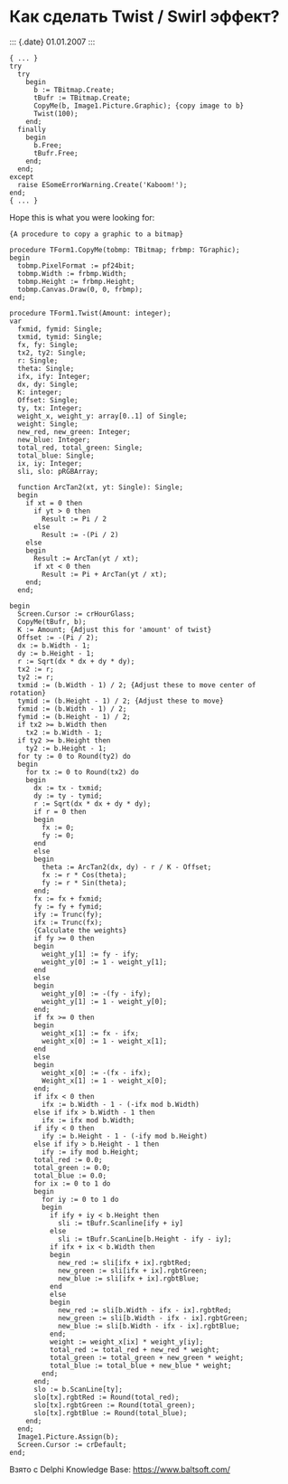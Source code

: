 Как сделать Twist / Swirl эффект?
=================================

::: {.date}
01.01.2007
:::

    { ... }
    try
      try
        begin
          b := TBitmap.Create;
          tBufr := TBitmap.Create;
          CopyMe(b, Image1.Picture.Graphic); {copy image to b}
          Twist(100);
        end;
      finally
        begin
          b.Free;
          tBufr.Free;
        end;
      end;
    except
      raise ESomeErrorWarning.Create('Kaboom!');
    end;
    { ... }
     

Hope this is what you were looking for:

    {A procedure to copy a graphic to a bitmap}
     
    procedure TForm1.CopyMe(tobmp: TBitmap; frbmp: TGraphic);
    begin
      tobmp.PixelFormat := pf24bit;
      tobmp.Width := frbmp.Width;
      tobmp.Height := frbmp.Height;
      tobmp.Canvas.Draw(0, 0, frbmp);
    end;
     
    procedure TForm1.Twist(Amount: integer);
    var
      fxmid, fymid: Single;
      txmid, tymid: Single;
      fx, fy: Single;
      tx2, ty2: Single;
      r: Single;
      theta: Single;
      ifx, ify: Integer;
      dx, dy: Single;
      K: integer;
      Offset: Single;
      ty, tx: Integer;
      weight_x, weight_y: array[0..1] of Single;
      weight: Single;
      new_red, new_green: Integer;
      new_blue: Integer;
      total_red, total_green: Single;
      total_blue: Single;
      ix, iy: Integer;
      sli, slo: pRGBArray;
     
      function ArcTan2(xt, yt: Single): Single;
      begin
        if xt = 0 then
          if yt > 0 then
            Result := Pi / 2
          else
            Result := -(Pi / 2)
        else
        begin
          Result := ArcTan(yt / xt);
          if xt < 0 then
            Result := Pi + ArcTan(yt / xt);
        end;
      end;
     
    begin
      Screen.Cursor := crHourGlass;
      CopyMe(tBufr, b);
      K := Amount; {Adjust this for 'amount' of twist}
      Offset := -(Pi / 2);
      dx := b.Width - 1;
      dy := b.Height - 1;
      r := Sqrt(dx * dx + dy * dy);
      tx2 := r;
      ty2 := r;
      txmid := (b.Width - 1) / 2; {Adjust these to move center of rotation}
      tymid := (b.Height - 1) / 2; {Adjust these to move}
      fxmid := (b.Width - 1) / 2;
      fymid := (b.Height - 1) / 2;
      if tx2 >= b.Width then
        tx2 := b.Width - 1;
      if ty2 >= b.Height then
        ty2 := b.Height - 1;
      for ty := 0 to Round(ty2) do
      begin
        for tx := 0 to Round(tx2) do
        begin
          dx := tx - txmid;
          dy := ty - tymid;
          r := Sqrt(dx * dx + dy * dy);
          if r = 0 then
          begin
            fx := 0;
            fy := 0;
          end
          else
          begin
            theta := ArcTan2(dx, dy) - r / K - Offset;
            fx := r * Cos(theta);
            fy := r * Sin(theta);
          end;
          fx := fx + fxmid;
          fy := fy + fymid;
          ify := Trunc(fy);
          ifx := Trunc(fx);
          {Calculate the weights}
          if fy >= 0 then
          begin
            weight_y[1] := fy - ify;
            weight_y[0] := 1 - weight_y[1];
          end
          else
          begin
            weight_y[0] := -(fy - ify);
            weight_y[1] := 1 - weight_y[0];
          end;
          if fx >= 0 then
          begin
            weight_x[1] := fx - ifx;
            weight_x[0] := 1 - weight_x[1];
          end
          else
          begin
            weight_x[0] := -(fx - ifx);
            Weight_x[1] := 1 - weight_x[0];
          end;
          if ifx < 0 then
            ifx := b.Width - 1 - (-ifx mod b.Width)
          else if ifx > b.Width - 1 then
            ifx := ifx mod b.Width;
          if ify < 0 then
            ify := b.Height - 1 - (-ify mod b.Height)
          else if ify > b.Height - 1 then
            ify := ify mod b.Height;
          total_red := 0.0;
          total_green := 0.0;
          total_blue := 0.0;
          for ix := 0 to 1 do
          begin
            for iy := 0 to 1 do
            begin
              if ify + iy < b.Height then
                sli := tBufr.Scanline[ify + iy]
              else
                sli := tBufr.ScanLine[b.Height - ify - iy];
              if ifx + ix < b.Width then
              begin
                new_red := sli[ifx + ix].rgbtRed;
                new_green := sli[ifx + ix].rgbtGreen;
                new_blue := sli[ifx + ix].rgbtBlue;
              end
              else
              begin
                new_red := sli[b.Width - ifx - ix].rgbtRed;
                new_green := sli[b.Width - ifx - ix].rgbtGreen;
                new_blue := sli[b.Width - ifx - ix].rgbtBlue;
              end;
              weight := weight_x[ix] * weight_y[iy];
              total_red := total_red + new_red * weight;
              total_green := total_green + new_green * weight;
              total_blue := total_blue + new_blue * weight;
            end;
          end;
          slo := b.ScanLine[ty];
          slo[tx].rgbtRed := Round(total_red);
          slo[tx].rgbtGreen := Round(total_green);
          slo[tx].rgbtBlue := Round(total_blue);
        end;
      end;
      Image1.Picture.Assign(b);
      Screen.Cursor := crDefault;
    end;

Взято с Delphi Knowledge Base: <https://www.baltsoft.com/>
